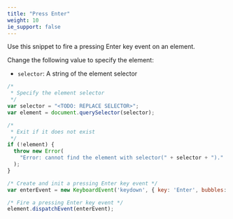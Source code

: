 ```yaml
---
title: "Press Enter"
weight: 10
ie_support: false
---
```


Use this snippet to fire a pressing Enter key event on an element.

Change the following value to specify the element:

- `selector`: A string of the element selector

```js
/*
 * Specify the element selector
 */
var selector = "<TODO: REPLACE SELECTOR>";
var element = document.querySelector(selector);

/*
 * Exit if it does not exist
 */
if (!element) {
  throw new Error(
    "Error: cannot find the element with selector(" + selector + ")."
  );
}

/* Create and init a pressing Enter key event */
var enterEvent = new KeyboardEvent('keydown', { key: 'Enter', bubbles: true, cancelable: true });

/* Fire a pressing Enter key event */
element.dispatchEvent(enterEvent);
```
